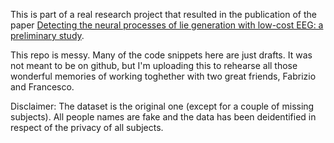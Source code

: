 This is part of a real research project that resulted in the publication of the paper [Detecting the neural processes of lie generation with low-cost EEG: a preliminary study](.Garofalo_et_al_GNB_2020_paper_35.pdf).

This repo is messy. Many of the code snippets here are just drafts. It was not meant to be on github, but I'm uploading this to rehearse all those wonderful memories of working toghether with two great friends, Fabrizio and Francesco.  

Disclaimer: The dataset is the original one (except for a couple of missing subjects). All people names are fake and the data has been deidentified in respect of the privacy of all subjects.

